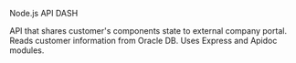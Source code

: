Node.js API DASH

API that shares customer's components state to external company portal.
Reads customer information from Oracle DB.
Uses Express and Apidoc modules.


